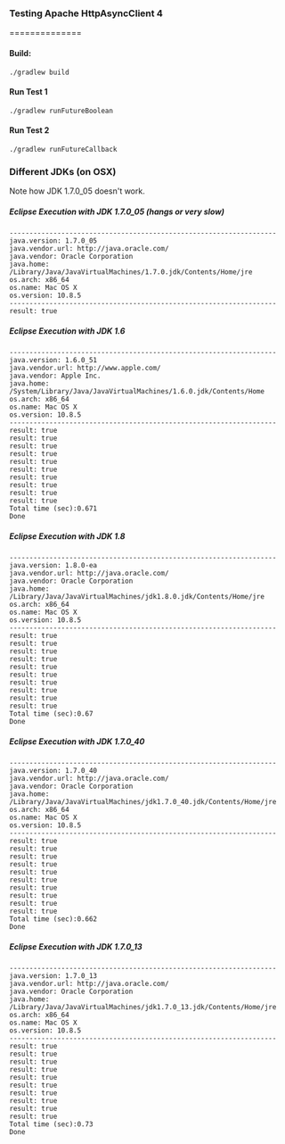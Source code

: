 ### Testing Apache HttpAsyncClient 4
==============

#### Build:

```
./gradlew build
```

#### Run Test 1

```
./gradlew runFutureBoolean
```

#### Run Test 2

```
./gradlew runFutureCallback
```


### Different JDKs (on OSX)

Note how JDK 1.7.0_05 doesn't work.

##### Eclipse Execution with JDK 1.7.0_05 (hangs or very slow)

```
-------------------------------------------------------------------
java.version: 1.7.0_05
java.vendor.url: http://java.oracle.com/
java.vendor: Oracle Corporation
java.home: /Library/Java/JavaVirtualMachines/1.7.0.jdk/Contents/Home/jre
os.arch: x86_64
os.name: Mac OS X
os.version: 10.8.5
-------------------------------------------------------------------
result: true
```


##### Eclipse Execution with JDK 1.6

```
-------------------------------------------------------------------
java.version: 1.6.0_51
java.vendor.url: http://www.apple.com/
java.vendor: Apple Inc.
java.home: /System/Library/Java/JavaVirtualMachines/1.6.0.jdk/Contents/Home
os.arch: x86_64
os.name: Mac OS X
os.version: 10.8.5
-------------------------------------------------------------------
result: true
result: true
result: true
result: true
result: true
result: true
result: true
result: true
result: true
result: true
Total time (sec):0.671
Done
```

##### Eclipse Execution with JDK 1.8

```
-------------------------------------------------------------------
java.version: 1.8.0-ea
java.vendor.url: http://java.oracle.com/
java.vendor: Oracle Corporation
java.home: /Library/Java/JavaVirtualMachines/jdk1.8.0.jdk/Contents/Home/jre
os.arch: x86_64
os.name: Mac OS X
os.version: 10.8.5
-------------------------------------------------------------------
result: true
result: true
result: true
result: true
result: true
result: true
result: true
result: true
result: true
result: true
Total time (sec):0.67
Done
```

##### Eclipse Execution with JDK 1.7.0_40

```
-------------------------------------------------------------------
java.version: 1.7.0_40
java.vendor.url: http://java.oracle.com/
java.vendor: Oracle Corporation
java.home: /Library/Java/JavaVirtualMachines/jdk1.7.0_40.jdk/Contents/Home/jre
os.arch: x86_64
os.name: Mac OS X
os.version: 10.8.5
-------------------------------------------------------------------
result: true
result: true
result: true
result: true
result: true
result: true
result: true
result: true
result: true
result: true
Total time (sec):0.662
Done
```

##### Eclipse Execution with JDK 1.7.0_13

```
-------------------------------------------------------------------
java.version: 1.7.0_13
java.vendor.url: http://java.oracle.com/
java.vendor: Oracle Corporation
java.home: /Library/Java/JavaVirtualMachines/jdk1.7.0_13.jdk/Contents/Home/jre
os.arch: x86_64
os.name: Mac OS X
os.version: 10.8.5
-------------------------------------------------------------------
result: true
result: true
result: true
result: true
result: true
result: true
result: true
result: true
result: true
result: true
Total time (sec):0.73
Done
```
